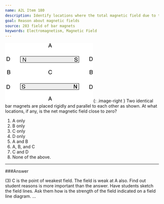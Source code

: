 ```yaml
---
name: A2L Item 180
description: Identify locations where the total magnetic field due to two bar magnets is zero?
goal: Reason about magnetic fields
source: 283 field of bar magnets
keywords: Electromagnetism, Magnetic Field
---
```


![Item180_fig1.gif](../images/Item180_fig1.gif){: .image-right } Two
identical bar magnets are placed rigidly and parallel to each other as
shown.  At what locations, if any, is the net magnetic field close to
zero?

1. A only
2. B only
3. C only
4. D only
5. A and B
6. A, B, and C
7. C and D
8. None of the above.




<hr/>

###Answer 

(3) C is the point of weakest field. The field is weak at A also.
Find out student reasons is more important than the answer. Have
students sketch the field lines. Ask them how is the strength of the
field indicated on a field line diagram.
...

